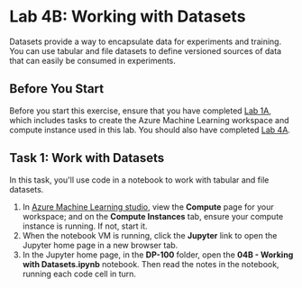 # Lab 4B: Working with Datasets

Datasets provide a way to encapsulate data for experiments and training. You can use tabular and file datasets to define versioned sources of data that can easily be consumed in experiments.

## Before You Start

Before you start this exercise, ensure that you have completed [Lab 1A](Lab01A.md), which includes tasks to create the Azure Machine Learning workspace and compute instance used in this lab. You should also have completed [Lab 4A](Lab04A.md).

## Task 1: Work with Datasets

In this task, you'll use code in a notebook to work with tabular and file datasets.

1. In [Azure Machine Learning studio](https://ml.azure.com), view the **Compute** page for your workspace; and on the **Compute Instances** tab, ensure your compute instance is running. If not, start it.
2. When the notebook VM is running, click the **Jupyter** link to open the Jupyter home page in a new browser tab.
3. In the Jupyter home page, in the **DP-100** folder, open the **04B - Working with Datasets.ipynb** notebook. Then read the notes in the notebook, running each code cell in turn.
